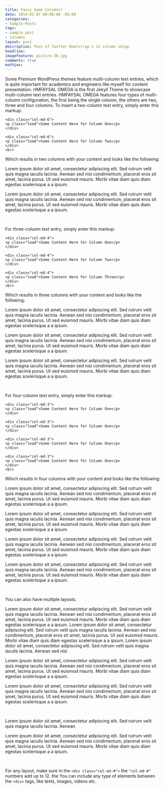 ```yaml
---
title: Fancy Some Columns?
date: 2014-01-07 00:00:00 -05:00
categories:
- Sample-Posts
tags:
- sample post
- columns
layout: post
description: Test of Twitter Bootstrap's 12 column setup
headline: 
imagefeature: picture-30.jpg
comments: true
mathjax: 
---
```


Some Premium WordPress themes feature multi-column text entries, which is quite important for academics and engineers like myself for content presentation. HMFAYSAL OMEGA is the first Jekyll Theme to showcase multi-column text entries. HMFAYSAL OMEGA features four types of multi-column configuration, the first being the single column, the others are two, three and four columns. To insert a two-column text entry, simply enter this markup:

    <div class="col-md-6">  
    <p class="lead">Some Content Here for Column One</p>  
    </div>  
    
    <div class="col-md-6">  
    <p class="lead">Some Content Here for Column Two</p>  
    </div>
    <br>

Which results in two columns with your content and looks like the following:

<div class="col-md-6">  
<p class="lead">Lorem ipsum dolor sit amet, consectetur adipiscing elit. Sed rutrum velit quis magna iaculis lacinia. Aenean sed nisi condimentum, placerat eros sit amet, lacinia purus. Ut sed euismod mauris. Morbi vitae diam quis diam egestas scelerisque a a ipsum.</p>  
</div>  

<div class="col-md-6">  
<p class="lead">Lorem ipsum dolor sit amet, consectetur adipiscing elit. Sed rutrum velit quis magna iaculis lacinia. Aenean sed nisi condimentum, placerat eros sit amet, lacinia purus. Ut sed euismod mauris. Morbi vitae diam quis diam egestas scelerisque a a ipsum.</p>  
</div> 
<br>  

For three-column text entry, simply enter this markup:

    <div class="col-md-4">  
    <p class="lead">Some Content Here for Column One</p>  
    </div>  
    
    <div class="col-md-4">  
    <p class="lead">Some Content Here for Column Two</p>  
    </div>  
    
    <div class="col-md-4">  
    <p class="lead">Some Content Here for Column Three</p>  
    </div> 
    <br>  

Which results in three columns with your content and looks like the following:

<div class="col-md-4">  
<p class="lead">Lorem ipsum dolor sit amet, consectetur adipiscing elit. Sed rutrum velit quis magna iaculis lacinia. Aenean sed nisi condimentum, placerat eros sit amet, lacinia purus. Ut sed euismod mauris. Morbi vitae diam quis diam egestas scelerisque a a ipsum.</p>  
</div>  

<div class="col-md-4">  
<p class="lead">Lorem ipsum dolor sit amet, consectetur adipiscing elit. Sed rutrum velit quis magna iaculis lacinia. Aenean sed nisi condimentum, placerat eros sit amet, lacinia purus. Ut sed euismod mauris. Morbi vitae diam quis diam egestas scelerisque a a ipsum.</p>  
</div>  

<div class="col-md-4">  
<p class="lead">Lorem ipsum dolor sit amet, consectetur adipiscing elit. Sed rutrum velit quis magna iaculis lacinia. Aenean sed nisi condimentum, placerat eros sit amet, lacinia purus. Ut sed euismod mauris. Morbi vitae diam quis diam egestas scelerisque a a ipsum.</p>  
</div> 
<br>  

For four-column text entry, simply enter this markup:

    <div class="col-md-3">  
    <p class="lead">Some Content Here for Column One</p>  
    </div>  
    
    <div class="col-md-3">  
    <p class="lead">Some Content Here for Column One</p>  
    </div>  
    
    <div class="col-md-3">  
    <p class="lead">Some Content Here for Column One</p>  
    </div>  
    
    <div class="col-md-3">  
    <p class="lead">Some Content Here for Column One</p>  
    </div>
    <br>

Which results in four columns with your content and looks like the following:

<div class="col-md-3">  
<p class="lead">Lorem ipsum dolor sit amet, consectetur adipiscing elit. Sed rutrum velit quis magna iaculis lacinia. Aenean sed nisi condimentum, placerat eros sit amet, lacinia purus. Ut sed euismod mauris. Morbi vitae diam quis diam egestas scelerisque a a ipsum.</p>  
</div>  

<div class="col-md-3">  
<p class="lead">Lorem ipsum dolor sit amet, consectetur adipiscing elit. Sed rutrum velit quis magna iaculis lacinia. Aenean sed nisi condimentum, placerat eros sit amet, lacinia purus. Ut sed euismod mauris. Morbi vitae diam quis diam egestas scelerisque a a ipsum.</p>  
</div>  

<div class="col-md-3">  
<p class="lead">Lorem ipsum dolor sit amet, consectetur adipiscing elit. Sed rutrum velit quis magna iaculis lacinia. Aenean sed nisi condimentum, placerat eros sit amet, lacinia purus. Ut sed euismod mauris. Morbi vitae diam quis diam egestas scelerisque a a ipsum.</p>  
</div>  

<div class="col-md-3">  
<p class="lead">Lorem ipsum dolor sit amet, consectetur adipiscing elit. Sed rutrum velit quis magna iaculis lacinia. Aenean sed nisi condimentum, placerat eros sit amet, lacinia purus. Ut sed euismod mauris. Morbi vitae diam quis diam egestas scelerisque a a ipsum.</p>  
</div>
<br>

You can also have multiple layouts.

<div class="col-md-6">  
<p class="lead">Lorem ipsum dolor sit amet, consectetur adipiscing elit. Sed rutrum velit quis magna iaculis lacinia. Aenean sed nisi condimentum, placerat eros sit amet, lacinia purus. Ut sed euismod mauris. Morbi vitae diam quis diam egestas scelerisque a a ipsum. Lorem ipsum dolor sit amet, consectetur adipiscing elit. Sed rutrum velit quis magna iaculis lacinia. Aenean sed nisi condimentum, placerat eros sit amet, lacinia purus. Ut sed euismod mauris. Morbi vitae diam quis diam egestas scelerisque a a ipsum. Lorem ipsum dolor sit amet, consectetur adipiscing elit. Sed rutrum velit quis magna iaculis lacinia. Aenean sed nisi</p>  
</div>  

<div class="col-md-3">  
<p class="lead">Lorem ipsum dolor sit amet, consectetur adipiscing elit. Sed rutrum velit quis magna iaculis lacinia. Aenean sed nisi condimentum, placerat eros sit amet, lacinia purus. Ut sed euismod mauris. Morbi vitae diam quis diam egestas scelerisque a a ipsum.</p>  
</div>  

<div class="col-md-3">  
<p class="lead">Lorem ipsum dolor sit amet, consectetur adipiscing elit. Sed rutrum velit quis magna iaculis lacinia. Aenean sed nisi condimentum, placerat eros sit amet, lacinia purus. Ut sed euismod mauris. Morbi vitae diam quis diam egestas scelerisque a a ipsum.</p>  
</div>
<br>

<div class="col-md-4">  
<p class="lead">Lorem ipsum dolor sit amet, consectetur adipiscing elit. Sed rutrum velit quis magna iaculis lacinia. Aenean</p>  
</div>  

<div class="col-md-8">  
<p class="lead">Lorem ipsum dolor sit amet, consectetur adipiscing elit. Sed rutrum velit quis magna iaculis lacinia. Aenean sed nisi condimentum, placerat eros sit amet, lacinia purus. Ut sed euismod mauris. Morbi vitae diam quis diam egestas scelerisque a a ipsum.</p>  
</div>  
<br>

For any layout, make sure in the `<div class="col-md-#">` the `"col-md-#"` numbers add up to 12. the You can include any type of elements between the `<div>` tags, like texts, images, videos etc.